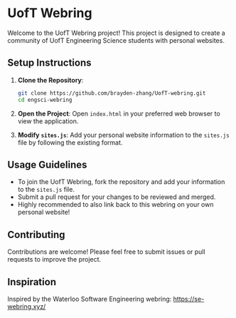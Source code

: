 # UofT Webring

Welcome to the UofT Webring project! This project is designed to create a community of UofT Engineering Science students with personal websites.

## Setup Instructions

1. **Clone the Repository**: 
   ```bash
   git clone https://github.com/brayden-zhang/UofT-webring.git
   cd engsci-webring
   ```

2. **Open the Project**: Open `index.html` in your preferred web browser to view the application.

3. **Modify `sites.js`**: Add your personal website information to the `sites.js` file by following the existing format.


## Usage Guidelines

- To join the UofT Webring, fork the repository and add your information to the `sites.js` file.
- Submit a pull request for your changes to be reviewed and merged.
- Highly recommended to also link back to this webring on your own personal website!

## Contributing

Contributions are welcome! Please feel free to submit issues or pull requests to improve the project.


##  Inspiration
Inspired by the Waterloo Software Engineering webring: https://se-webring.xyz/
